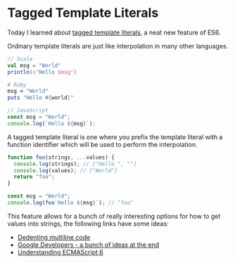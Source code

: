 <meta name="tags" content="til,javascript" />
<meta name="published" content="2016-03-07" />

# Tagged Template Literals

Today I learned about [tagged template literals](https://developer.mozilla.org/en-US/docs/Web/JavaScript/Reference/Template_literals#Tagged_template_literals), a neat new feature of ES6.

Ordinary template literals are just like interpolation in many other languages.

```scala
// Scala
val msg = "World"
println(s"Hello $msg")
```

```ruby
# Ruby
msg = "World"
puts "Hello #{world}"
```

```javascript
// JavaScript
const msg = "World";
console.log(`Hello ${msg}`);
```

A tagged template literal is one where you prefix the template literal with a function identifier which will be used to perform the interpolation.

```javascript
function foo(strings, ...values) {
  console.log(strings); // ["Hello ", ""]
  console.log(values); // ["World"}
  return "foo";
}

const msg = "World";
console.log(foo`Hello ${msg}`); // "foo"
```

This feature allows for a bunch of really interesting options for how to get values into strings, the following links have some ideas:

* [Dedenting multiline code](https://github.com/dmnd/dedent)
* [Google Developers - a bunch of ideas at the end](https://developers.google.com/web/updates/2015/01/ES6-Template-Strings?hl=en)
* [Understanding ECMAScript 6](https://leanpub.com/understandinges6/read/#leanpub-auto-tagged-templates)
